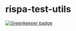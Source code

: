 # rispa-test-utils

[![Greenkeeper badge](https://badges.greenkeeper.io/rispa-io/rispa-test-utils.svg)](https://greenkeeper.io/)